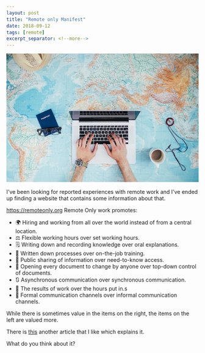```yaml
---
layout: post
title: "Remote only Manifest"
date: 2018-09-12
tags: [remote]
excerpt_separator: <!--more-->
---
```


<p>
    <img src="/img/posts/working remote.jpeg">
</p>

I've been looking for reported experiences with remote work and I've ended up finding a website that contains some information about that.

<!--more-->

<a href="https://remoteonly.org">https://remoteonly.org</a>
Remote Only work promotes:

- 🌍 Hiring and working from all over the world instead of from a central location.
- ⚖️ Flexible working hours over set working hours.
- 🗒 Writing down and recording knowledge over oral explanations.
- 📝 Written down processes over on-the-job training.
- 📢 Public sharing of information over need-to-know access.
- 📖 Opening every document to change by anyone over top-down control of documents.
- 🔃 Asynchronous communication over synchronous communication.
- 🎯 The results of work over the hours put in.s
- 📜 Formal communication channels over informal communication channels.

While there is sometimes value in the items on the right, the items on the left are valued more.

There is <a href="https://lnkd.in/g-q-dgB">this</a> another article that I like which explains it.

What do you think about it?
